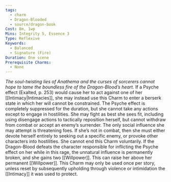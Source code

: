 ```yaml
---
tags:
  - charm
  - Dragon-Blooded
  - source/dragon-book
Cost: 8m, 1wp
Mins: Integrity 5, Essence 3
Type: Reflexive
Keywords:
  - Balanced
  - Signature (Fire)
Duration: One scene
Prerequisite Charms:
  - None
---
```

*The soul-twisting lies of Anathema and the curses of sorcerers cannot hope to tame the boundless fire of the Dragon-Blood’s heart.*
If a Psyche effect (Exalted, p. 253) would cause her to act against one of her [[Intimacy|Intimacies]], she may instead use this Charm to enter a berserk state in which her will cannot be constrained. The Psyche effect is completely suppressed for the duration, but she cannot take any actions except to engage in hostilities. She may fight as best she sees fit, including using disengage actions to tactically reposition herself, but cannot withdraw from combat or accept an enemy’s surrender. The only social influence she may attempt is threatening foes. If she’s not in combat, then she must either devote herself entirely to seeking out a specific enemy, or provoke other characters into hostilities. She cannot end this Charm voluntarily. If the Dragon-Blood defeats the character responsible for inflicting the Psyche effect on her while in this rage, the unnatural influence is permanently broken, and she gains two [[Willpower]]. This can raise her above her permanent [[Willpower]]. This Charm may only be used once per story, unless reset by subsequently upholding through violence or intimidation the [[Intimacy]] it was used to protect.